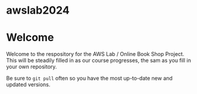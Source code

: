 # awslab2024

# Welcome

Welcome to the respository for the AWS Lab / Online Book Shop Project. This
will be steadily filled in as our course progresses, the sam as
you fill in your own repository. 

Be sure to `git pull` often so you have the most up-to-date new and updated
versions.
